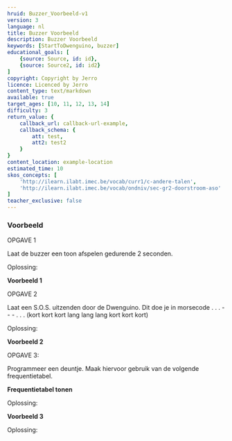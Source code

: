 ```yaml
---
hruid: Buzzer_Voorbeeld-v1
version: 3
language: nl
title: Buzzer Voorbeeld
description: Buzzer Voorbeeld
keywords: [StartToDwenguino, buzzer]
educational_goals: [
    {source: Source, id: id}, 
    {source: Source2, id: id2}
]
copyright: Copyright by Jerro
licence: Licenced by Jerro
content_type: text/markdown
available: true
target_ages: [10, 11, 12, 13, 14]
difficulty: 3
return_value: {
    callback_url: callback-url-example,
    callback_schema: {
        att: test,
        att2: test2
    }
}
content_location: example-location
estimated_time: 10
skos_concepts: [
    'http://ilearn.ilabt.imec.be/vocab/curr1/c-andere-talen', 
    'http://ilearn.ilabt.imec.be/vocab/ondniv/sec-gr2-doorstroom-aso'
]
teacher_exclusive: false
---
```


### Voorbeeld

OPGAVE 1

Laat de buzzer een toon afspelen gedurende 2 seconden.

Oplossing:

**Voorbeeld 1**


OPGAVE 2

Laat een S.O.S. uitzenden door de Dwenguino. Dit doe je in morsecode . . . - - - . . . (kort kort kort lang lang lang kort kort kort)

Oplossing:

**Voorbeeld 2**


OPGAVE 3:

Programmeer een deuntje. Maak hiervoor gebruik van de volgende frequentietabel.

**Frequentietabel tonen**

Oplossing:

**Voorbeeld 3**

Oplossing: